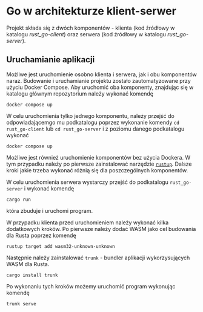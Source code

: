 # Go w architekturze klient-serwer

Projekt składa się z dwóch komponentów - klienta (kod źródłowy w katalogu *rust_go-client*) oraz serwera (kod źródłowy w katalogu *rust_go-server*). 

## Uruchamianie aplikacji

Możliwe jest uruchomienie osobno klienta i serwera, jak i obu komponentów naraz. Budowanie i uruchamianie projektu zostało zautomatyzowane przy użyciu Docker Compose. Aby uruchomić oba komponenty, znajdując się w katalogu głównym repozytorium należy wykonać komendę

```
docker compose up
```

W celu uruchomienia tylko jednego komponentu, należy przejść do odpowiadającemgo mu podkatalogu poprzez wykonanie komendy `cd rust_go-client` lub `cd rust_go-server` i z poziomu danego podkatalogu wykonać

```
docker compose up
```

Możliwe jest również uruchomienie komponentów bez użycia Dockera. W tym przypadku należy po pierwsze zainstalować narzędzie [`rustup`](https://www.rust-lang.org/tools/install). Dalsze kroki jakie trzeba wykonać różnią się dla poszczególnych komponentów.

W celu uruchomienia serwera wystarczy przejść do podkatalogu `rust_go-server` i wykonać komendę

```
cargo run
```

która zbuduje i uruchomi program.  

W przypadku klienta przed uruchomieniem należy wykonać kilka dodatkowych kroków. Po pierwsze należy dodać WASM jako cel budowania dla Rusta poprzez komendę

```
rustup target add wasm32-unknown-unknown
```

Następnie należy zainstalować `trunk` - bundler aplikacji wykorzysujących WASM dla Rusta.

```
cargo install trunk
```

Po wykonaniu tych kroków możemy uruchomić program wykonując komendę

```
trunk serve
```
